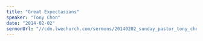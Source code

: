 ```yaml
---
title: "Great Expectasians"
speaker: "Tony Chon"
date: "2014-02-02"
sermonUrl: "//cdn.lwechurch.com/sermons/20140202_sunday_pastor_tony_chon_great_expectasians.mp3"
---
```

